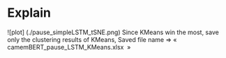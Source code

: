 # Explain

![plot] (./pause_simpleLSTM_tSNE.png)
Since KMeans win the most, save only the clustering results of KMeans, Saved file name => «  camemBERT_pause_LSTM_KMeans.xlsx  »
